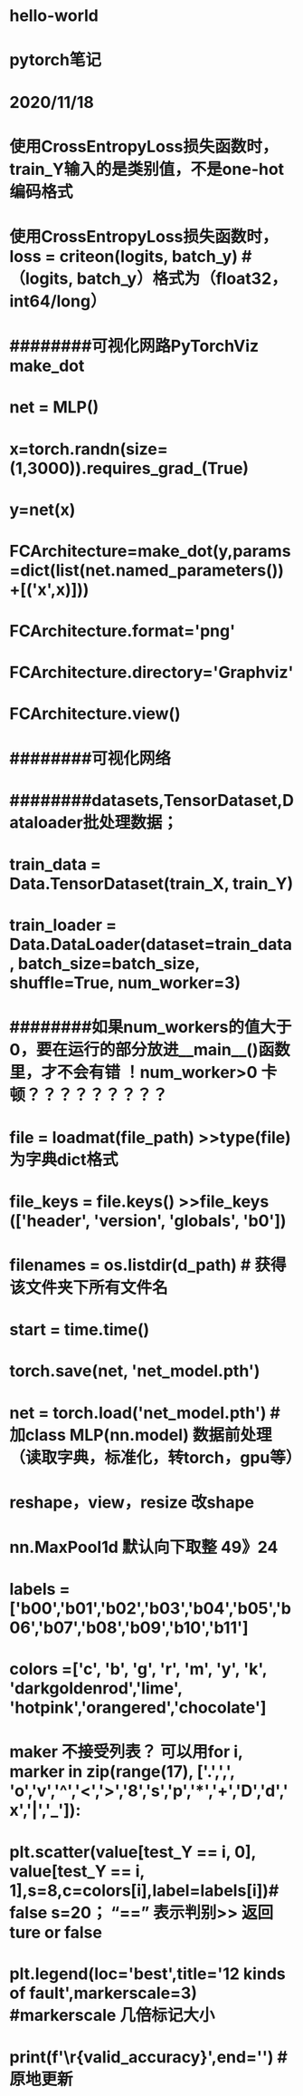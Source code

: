 # hello-world
# pytorch笔记
# 2020/11/18
# 使用CrossEntropyLoss损失函数时，train_Y输入的是类别值，不是one-hot编码格式 	

# 使用CrossEntropyLoss损失函数时，loss = criteon(logits, batch_y) #（logits, batch_y）格式为（float32，int64/long）

# ########可视化网路PyTorchViz make_dot
# net = MLP()
# x=torch.randn(size=(1,3000)).requires_grad_(True)
# y=net(x)
# FCArchitecture=make_dot(y,params=dict(list(net.named_parameters())+[('x',x)]))
# FCArchitecture.format='png'
# FCArchitecture.directory='Graphviz'
# FCArchitecture.view()
# ########可视化网络

# ########datasets,TensorDataset,Dataloader批处理数据；
# train_data = Data.TensorDataset(train_X, train_Y)
# train_loader = Data.DataLoader(dataset=train_data, batch_size=batch_size, shuffle=True, num_worker=3)
# ########如果num_workers的值大于0，要在运行的部分放进__main__()函数里，才不会有错  ！num_worker>0 卡顿？？？？？？？？？

# file = loadmat(file_path) >>type(file)为字典dict格式
# file_keys = file.keys()   >>file_keys (['__header__', '__version__', '__globals__', 'b0'])

# filenames = os.listdir(d_path) # 获得该文件夹下所有文件名

# start = time.time()

# torch.save(net, 'net_model.pth')
# net = torch.load('net_model.pth')  #加class MLP(nn.model)  数据前处理（读取字典，标准化，转torch，gpu等）

# reshape，view，resize 改shape

# nn.MaxPool1d 默认向下取整 49》24

#  labels =['b00','b01','b02','b03','b04','b05','b06','b07','b08','b09','b10','b11']
#  colors =['c', 'b', 'g', 'r', 'm', 'y', 'k', 'darkgoldenrod','lime', 'hotpink','orangered','chocolate']
#  maker 不接受列表？ 可以用for i, marker in zip(range(17), ['.',',', 'o','v','^','<','>','8','s','p','*','+','D','d','x','|','_']):
#  plt.scatter(value[test_Y == i, 0], value[test_Y == i, 1],s=8,c=colors[i],label=labels[i])# false s=20；  “==” 表示判别>> 返回ture or false
#  plt.legend(loc='best',title='12 kinds of fault',markerscale=3) #markerscale 几倍标记大小

# print(f'\r{valid_accuracy}',end='') #原地更新
